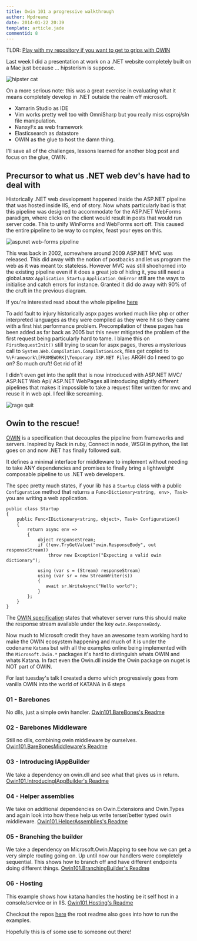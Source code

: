 ```yaml
---
title: Owin 101 a progressive walkthrough
author: Mpdreamz
date: 2014-01-22 20:39
template: article.jade
commentid: 8
---
```


TLDR: [Play with my repository if you want to get to grips with OWIN](https://github.com/Mpdreamz/owin-101)

Last week I did a presentation at work on a .NET website completely built on a Mac just because … hipsterism is suppose.


![hipster cat](http://media.giphy.com/media/UNgpSaZNi9YcM/giphy.gif)

On a more serious note: this was a great exercise in evaluating what it means completely develop in .NET outside the realm off microsoft.

* Xamarin Studio as IDE
* Vim works pretty well too with OmniSharp but you really miss csproj/sln file manipulation.
* NanxyFx as web framework
* Elasticsearch as datastore 
* OWIN as the glue to host the damn thing. 

I'll save all of the challenges, lessons learned for another blog post and focus on the glue, OWIN. 

## Precursor to what us .NET web dev's have had to deal with

Historically .NET web development happened inside the ASP.NET pipeline that was hosted inside IIS, end of story. Now whats particularly bad is that this pipeline was designed to accommodate for the ASP.NET WebForms paradigm, where clicks on the client would result in posts that would run server code. This to unify WinForms and WebForms sort off. This caused the entire pipeline to be way to complex, feast your eyes on this.

![asp.net web-forms pipeline](http://www.eggheadcafe.com/articles/o_aspNet_Page_LifeCycle.jpg)

This was back in 2002, somewhere around 2009 ASP.NET MVC was released. This did away with the notion of postbacks and let us program the web as it was meant to: stateless. However MVC was still shoehorned into the existing pipeline even if it does a great job of hiding it, you still need a global.asax `Application_Startup` `Application_OnError` still are the ways to initialise and catch errors for instance. Granted it did do away with 90% of the cruft in the previous diagram.

If you're interested read about the whole pipeline [here](http://msdn.microsoft.com/en-us/library/ms178473.aspx)

To add fault to injury historically aspx pages worked much like php or other interpreted languages as they were compiled as they were hit so they came with a first hist performance problem. Precompilation of these pages has been added as far back as 2005 but this never mitigated the problem of the first request being particularly hard to tame. I blame this on `FirstRequestInit()` still trying to scan for aspx pages, theres a mysterious call to `System.Web.Compilation.CompilationLock`, files get copied to `%\Framework\[FRAMEWORK]\Temporary ASP.NET Files` ARGH do I need to go on? So much cruft! Get rid of it!

I didn't even get into the split that is now introduced with ASP.NET MVC/ ASP.NET Web Api/ ASP.NET WebPages all introducing slightly different pipelines that makes it impossible to take a request filter written for mvc and reuse it in web api. I feel like screaming.

![rage quit](http://media.giphy.com/media/ZKZiW6GSx8eSA/giphy.gif)

## Owin to the rescue!

[OWIN](http://owin.org/#about) is a specification that decouples the pipeline from frameworks and servers. Inspired by Rack in ruby, Connect in node, WSGI in python, the list goes on and now .NET has finally followed suit. 

It defines a minimal interface for middleware to implement without needing to take ANY dependencies and promises to finally bring a lightweight composable pipeline to us .NET web developers. 

The spec pretty much states, if your lib has a `Startup` class with a public
`Configuration` method that returns a `Func<Dictionary<string, env>, Task>` you are writing a web application. 

    public class Startup
    {
        public Func<IDictionary<string, object>, Task> Configuration()
        {
            return async env =>
            {
                object responseStream;
                if (!env.TryGetValue("owin.ResponseBody", out responseStream))
                    throw new Exception("Expecting a valid owin dictionary");

                using (var s = (Stream) responseStream)
                using (var sr = new StreamWriter(s))
                {
                   await sr.WriteAsync("Hello world");
                }
            };
        }
    }

The [OWIN specification](http://owin.org/#about) states that whatever server runs this should make the response stream available under the key `owin.ResponseBody`.

Now much to Microsoft credit they have an awesome team working hard to make the OWIN ecosystem happening and much of it is under the codename `Katana` but with all the examples online being implemented with the `Microsoft.Owin.*` packages it's hard to distinguish whats OWIN and whats Katana. In fact even the Owin.dll inside the Owin package on nuget is NOT part of OWIN.

For last tuesday's talk I created a demo which progressively goes from vanilla OWIN into the world of KATANA in 6 steps

### 01 - Barebones

No dlls, just a simple owin handler.
[Owin101.BareBones's Readme](https://github.com/Mpdreamz/owin-101/Owin101.BareBones)

### 02 - Barebones Middleware

Still no dlls, combining owin middleware by ourselves.
[Owin101.BareBonesMiddleware's Readme](https://github.com/Mpdreamz/owin-101/Owin101.BareBonesMiddleware)

### 03 - Introducing IAppBuilder

We take a dependency on owin.dll and see what that gives us in return. 
[Owin101.IntroducingIAppBuilder's Readme](https://github.com/Mpdreamz/owin-101/Owin101.IntroducingIAppBuilder)

### 04 - Helper assemblies

We take on additional dependencies on Owin.Extensions and Owin.Types and again look into how these
help us write terser/better typed owin middleware. 
[Owin101.HelperAssemblies's Readme](https://github.com/Mpdreamz/owin-101/Owin101.HelperAssemblies)

### 05 - Branching the builder

We take a dependency on Microsoft.Owin.Mapping to see how we can get a very simple routing going on. Up until now our handlers were 
completely sequential. This shows how to branch off and have different endpoints doing different things.
[Owin101.BranchingBuilder's Readme](https://github.com/Mpdreamz/owin-101/Owin101.BranchingBuilder)

### 06 - Hosting

This example shows how katana handles the hosting be it self host in a console/service or in IIS.
[Owin101.Hosting's Readme](https://github.com/Mpdreamz/owin-101/Owin101.Hosting)


Checkout the repos [here](https://github.com/Mpdreamz/owin-101) the root readme also goes into how to run the examples.

Hopefully this is of some use to someone out there!















